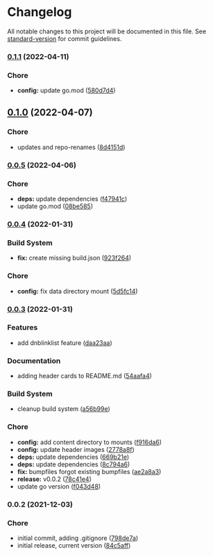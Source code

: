 # Changelog

All notable changes to this project will be documented in this file. See [standard-version](https://github.com/conventional-changelog/standard-version) for commit guidelines.

### [0.1.1](https://github.com/davidsneighbour/hugo-auditor/compare/v0.1.0...v0.1.1) (2022-04-11)


### Chore

* **config:** update go.mod ([580d7d4](https://github.com/davidsneighbour/hugo-auditor/commit/580d7d44b13230cad9637a02a7c97ca2e4b31270))

## [0.1.0](https://github.com/davidsneighbour/hugo-auditor/compare/v0.0.5...v0.1.0) (2022-04-07)


### Chore

* updates and repo-renames ([8d4151d](https://github.com/davidsneighbour/hugo-auditor/commit/8d4151d7414687c9ccc9bee32898371570b720e7))

### [0.0.5](https://github.com/davidsneighbour/hugo-auditor/compare/v0.0.4...v0.0.5) (2022-04-06)


### Chore

* **deps:** update dependencies ([f47941c](https://github.com/davidsneighbour/hugo-auditor/commit/f47941c5625b5b0f3778437303ff6e966a150f82))
* update go.mod ([08be585](https://github.com/davidsneighbour/hugo-auditor/commit/08be585091d7dfa7efb59e06a053b373d83a57ef))

### [0.0.4](https://github.com/davidsneighbour/hugo-auditor/compare/v0.0.3...v0.0.4) (2022-01-31)


### Build System

* **fix:** create missing build.json ([923f264](https://github.com/davidsneighbour/hugo-auditor/commit/923f264eb3c80def8ab1bb097545cbdf1b2a944e))


### Chore

* **config:** fix data directory mount ([5d5fc14](https://github.com/davidsneighbour/hugo-auditor/commit/5d5fc14eba62ff53ef7502e3115bf7450cf76f1e))

### [0.0.3](https://github.com/davidsneighbour/hugo-auditor/compare/v0.0.2...v0.0.3) (2022-01-31)


### Features

* add dnblinklist feature ([daa23aa](https://github.com/davidsneighbour/hugo-auditor/commit/daa23aa808ac495154845e68395c581a47c13308))


### Documentation

* adding header cards to README.md ([54aafa4](https://github.com/davidsneighbour/hugo-auditor/commit/54aafa46a378dca016296c166746ce315cb5223b))


### Build System

* cleanup build system ([a56b99e](https://github.com/davidsneighbour/hugo-auditor/commit/a56b99e628b17ae6b953cab623dde7f08895b689))


### Chore

* **config:** add content directory to mounts ([f916da6](https://github.com/davidsneighbour/hugo-auditor/commit/f916da64c348636754a4e2480575cfb0336e8f6a))
* **config:** update header images ([2778a8f](https://github.com/davidsneighbour/hugo-auditor/commit/2778a8ffdcddc5d811f27ec13394baec49249f35))
* **deps:** update dependencies ([669b21e](https://github.com/davidsneighbour/hugo-auditor/commit/669b21e746654b333efd62e4a2e5d1cba4b15461))
* **deps:** update dependencies ([8c794a6](https://github.com/davidsneighbour/hugo-auditor/commit/8c794a62f28a16f7cc3f707e12504ca2680129d2))
* **fix:** bumpfiles forgot existing bumpfiles ([ae2a8a3](https://github.com/davidsneighbour/hugo-auditor/commit/ae2a8a3e47609b09aedda2ec033d2ac47b5d6df0))
* **release:** v0.0.2 ([78c41e4](https://github.com/davidsneighbour/hugo-auditor/commit/78c41e40b2cbe095a9662152e4b2f2d489c0cb83))
* update go version ([f043d48](https://github.com/davidsneighbour/hugo-auditor/commit/f043d48ec4db64041b3118318fe89a46f1171e93))

### 0.0.2 (2021-12-03)


### Chore

* initial commit, adding .gitignore ([798de7a](https://github.com/davidsneighbour/hugo-auditor/commit/798de7a61847bcf1a5d0a882a8d6c519b7984e85))
* initial release, current version ([84c5aff](https://github.com/davidsneighbour/hugo-auditor/commit/84c5aff5a580cd2410117babef85721f703c1a9d))
